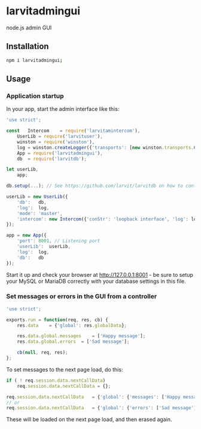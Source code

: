 # larvitadmingui

node.js admin GUI

## Installation

```bash
npm i larvitadmingui;
```

## Usage

### Application startup

In your app, start the admin interface like this:

```javascript
'use strict';

const	Intercom	= require('larvitamintercom'),
	UserLib	= require('larvituser'),
	winston	= require('winston'),
	log	= winston.createLogger({'transports': [new winston.transports.Console()]}),
	App	= require('larvitadmingui'),
	db	= require('larvitdb');

let	userLib,
	app;

db.setup(...); // See https://github.com/larvit/larvitdb on how to configure the database

userLib = new UserLib({
	'db':	db,
	'log':	log,
	'mode':	'master',
	'intercom':	new Intercom({'conStr': 'loopback interface', 'log': log})
});

app = new App({
	'port':	8001, // Listening port
	'userLib':	userLib,
	'log':	log,
	'db':	db
});
```

Start it up and check your browser at http://127.0.0.1:8001 - be sure to setup your MySQL or MariaDB correctly with your database settings in this file.

### Set messages or errors in the GUI from a controller

```javascript
'use strict';

exports.run = function(req, res, cb) {
	res.data	= {'global': res.globalData};

	res.data.global.messages	= ['Happy message'];
	res.data.global.errors	= ['Sad message'];

	cb(null, req, res);
};
```

To set messages to the next page load, do this:

```javascript
if ( ! req.session.data.nextCallData)
	req.session.data.nextCallData = {};

req.session.data.nextCallData	= {'global': {'messages': ['Happy message']}};
// or
req.session.data.nextCallData	= {'global': {'errors': ['Sad message']}};
```

These will be loaded on the next page load, and then erased again.
